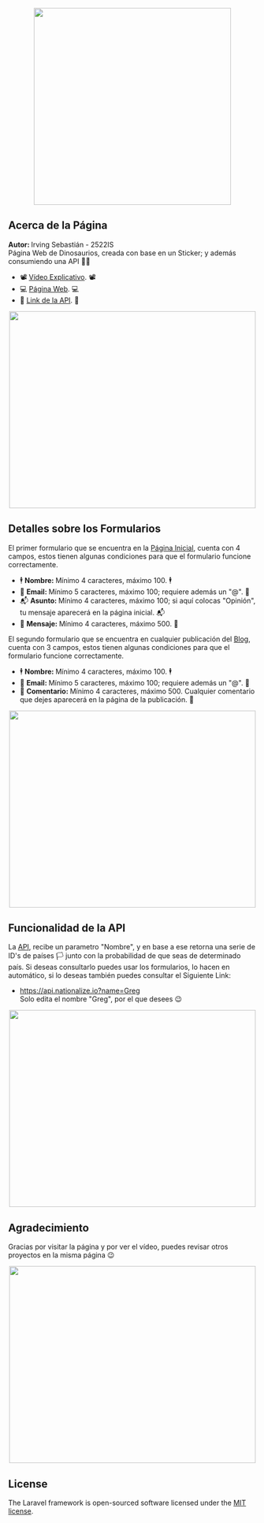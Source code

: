 <p align="center"><a href="https://laravel.com" target="_blank"><img src="https://raw.githubusercontent.com/laravel/art/master/logo-lockup/5%20SVG/2%20CMYK/1%20Full%20Color/laravel-logolockup-cmyk-red.svg" width="400"></a></p>

## Acerca de la Página

<strong>Autor: </strong>Irving Sebastián - 2522IS <br>
Página Web de Dinosaurios, creada con base en un Sticker; y además consumiendo una API 🐱‍🐉

- 📽 <a href="https://youtu.be/te2RvcmEj1o" target="_blank">Vídeo Explicativo</a>. 📽
- 💻 <a href="http://dinosaurs-watchers-ig51.herokuapp.com" target="_blank">Página Web</a>. 💻
- 👥 <a href="https://nationalize.io" target="_blank">Link de la API</a>. 👥
    
<p align="center"><img src="https://wallpaperaccess.com/full/3268506.jpg" width="500" height="400"></p>
    
    
## Detalles sobre los Formularios
El primer formulario que se encuentra en la [Página Inicial](http://dinosaurs-watchers-ig51.herokuapp.com), cuenta con 4 campos, estos tienen algunas condiciones para que el formulario funcione correctamente.
- 🕴 <strong>Nombre: </strong> Mínimo 4 caracteres, máximo 100. 🕴
- 📨 <strong>Email: </strong> Mínimo 5 caracteres, máximo 100; requiere además un "@". 📩
- 📬 <strong>Asunto: </strong> Mínimo 4 caracteres, máximo 100; si aquí colocas "Opinión", tu mensaje aparecerá en la página inicial. 📬
- 📖 <strong>Mensaje: </strong> Mínimo 4 caracteres, máximo 500. 📖

El segundo formulario que se encuentra en cualquier publicación del [Blog](http://dinosaurs-watchers-ig51.herokuapp.com/blog), cuenta con 3 campos, estos tienen algunas condiciones para que el formulario funcione correctamente.
- 🕴 <strong>Nombre: </strong> Mínimo 4 caracteres, máximo 100. 🕴
- 📨 <strong>Email: </strong> Mínimo 5 caracteres, máximo 100; requiere además un "@". 📩
- 📖 <strong>Comentario: </strong> Mínimo 4 caracteres, máximo 500. Cualquier comentario que dejes aparecerá en la página de la publicación. 📖

<p align="center"><img src="https://i1.wp.com/css-tricks.com/wp-content/uploads/2016/06/input-placeholder.gif" width="500" height="400"></p>


## Funcionalidad de la API
La [API](https://nationalize.io), recibe un parametro "Nombre", y en base a ese retorna una serie de ID's de países 🏳 junto con la probabilidad de que seas de determinado país. Si deseas consultarlo puedes usar los formularios, lo hacen en automático, si lo deseas también puedes consultar el Siguiente Link:
- https://api.nationalize.io?name=Greg <br>
Solo edita el nombre "Greg", por el que desees 😉

<p align="center"><img src="https://media1.tenor.com/images/41a1d343c07734a359fef980b02d3019/tenor.gif" width="500" height="400"></p>


## Agradecimiento

Gracias por visitar la página y por ver el vídeo, puedes revisar otros proyectos en la misma página 😉

<p align="center"><img src="https://c.tenor.com/9K7t67N5JWIAAAAC/untan-yui-hirasawa.gif" width="500" height="400"></p>

## License

The Laravel framework is open-sourced software licensed under the [MIT license](https://opensource.org/licenses/MIT).
